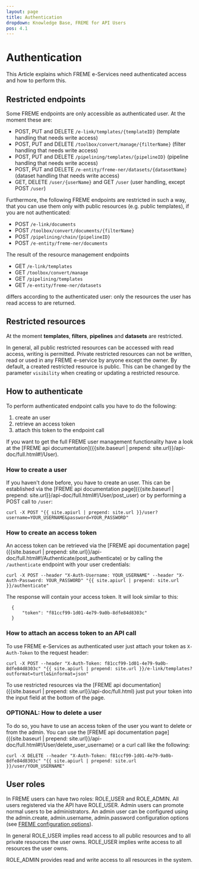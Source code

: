 ```yaml
---
layout: page
title: Authentication
dropdown: Knowledge Base, FREME for API Users
pos: 4.1
---
```


# Authentication

This Article explains which FREME e-Services need authenticated access and how to perform this.

## Restricted endpoints

Some FREME endpoints are only accessible as authenticated user. At the moment these are:

  * POST, PUT and DELETE `/e-link/templates/{templateID}` (template handling that needs write access)
  * POST, PUT and DELETE `/toolbox/convert/manage/{filterName}` (filter handling that needs write access)
  * POST, PUT and DELETE `/pipelining/templates/{pipelineID}` (pipeline handling that needs write access)
  * POST, PUT and DELETE `/e-entity/freme-ner/datasets/{datasetName}` (dataset handling that needs write access)
  * GET, DELETE `/user/{userName}` and GET `/user` (user handling, except POST `/user`)

Furthermore, the following FREME endpoints are restricted in such a way, that you can use them only with public resources (e.g. public templates), if you are not authenticated:

  * POST `/e-link/documents`
  * POST `/toolbox/convert/documents/{filterName}`
  * POST `/pipelining/chain/{pipelineID}`
  * POST `/e-entity/freme-ner/documents`

The result of the resource management endpoints

  * GET `/e-link/templates`  
  * GET `/toolbox/convert/manage`
  * GET `/pipelining/templates`
  * GET `/e-entity/freme-ner/datasets`

differs according to the authenticated user: only the resources the user has read access to are returned.


  
## Restricted resources

At the moment **templates**, **filters**, **pipelines** and **datasets** are restricted.

In general, all public restricted resources can be accessed with read access, writing is permitted. Private restricted resources can not be written, read or used in any FREME e-service by anyone except the owner. By default, a created restricted resource is public. This can be changed by the parameter `visibility` when creating or updating a restricted resource.

## How to authenticate

To perform authenticated endpoint calls you have to do the following:

  1. create an user
  2. retrieve an access token
  3. attach this token to the endpoint call
  
If you want to get the full FREME user management functionality have a look at the [FREME api documentation]({{site.baseurl | prepend: site.url}}/api-doc/full.html#!/User). 

### How to create a user

If you haven't done before, you have to create an user. This can be established via the [FREME api documentation page]({{site.baseurl | prepend: site.url}}/api-doc/full.html#!/User/post_user) or by performing a POST call to `/user`:
  
```
curl -X POST "{{ site.apiurl | prepend: site.url }}/user?username=YOUR_USERNAME&password=YOUR_PASSWORD"
```

### How to create an access token

An access token can be retrieved via the [FREME api documentation page]({{site.baseurl | prepend: site.url}}/api-doc/full.html#!/Authenticate/post_authenticate) or by calling the `/authenticate` endpoint with your user credentials:

```
curl -X POST --header "X-Auth-Username: YOUR_USERNAME" --header "X-Auth-Password: YOUR_PASSWORD" "{{ site.apiurl | prepend: site.url }}/authenticate"
```

The response will contain your access token. It will look similar to this:

```
  {
      "token": "f81ccf99-1d01-4e79-9a0b-8dfe84d8303c"
  }
```

### How to attach an access token to an API call

To use FREME e-Services as authenticated user just attach your token as `X-Auth-Token` to the request header:

```
curl -X POST --header "X-Auth-Token: f81ccf99-1d01-4e79-9a0b-8dfe84d8303c" "{{ site.apiurl | prepend: site.url }}/e-link/templates?outformat=turtle&informat=json"
```

To use restricted resources via the [FREME api documentation]({{site.baseurl | prepend: site.url}}/api-doc/full.html) just put your token into the input field at the bottom of the page.

### OPTIONAL: How to delete a user

To do so, you have to use an access token of the user you want to delete or from the admin.
You can use the [FREME api documentation page]({{site.baseurl | prepend: site.url}}/api-doc/full.html#!/User/delete_user_username) or a curl call like the following:

```
curl -X DELETE --header "X-Auth-Token: f81ccf99-1d01-4e79-9a0b-8dfe84d8303c" "{{ site.apiurl | prepend: site.url }}/user/YOUR_USERNAME"
```

## User roles

In FREME users can have two roles: ROLE_USER and ROLE_ADMIN. All users registered via the API have ROLE_USER. Admin users can promote normal users to be administrators. An admin user can be configured using the admin.create, admin.username, admin.password configuration options (see [FREME configuration options]({{site.url}}/doc/knowledge-base/freme-for-sysadmins/configuration-options.html)).

In general ROLE_USER implies read access to all public resources and to all private resources the user owns. ROLE_USER implies write access to all resources the user owns.

ROLE_ADMIN provides read and write access to all resources in the system.
